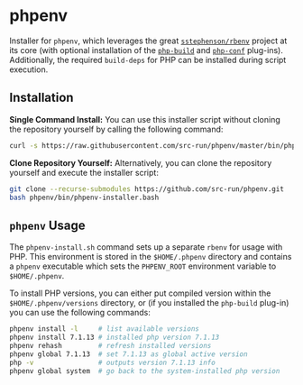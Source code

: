 # phpenv

Installer for `phpenv`, which leverages the great [`sstephenson/rbenv`](https://github.com/sstephenson/rbenv.git)
project at its core (with optional installation of the [`php-build`](https://github.com/php-build/php-build.git)
and [`php-conf`](https://github.com/src-run/php-conf.git) plug-ins). Additionally, the required `build-deps` for
PHP can be installed during script execution.

## Installation

__Single Command Install:__ You can use this installer script without cloning the repository yourself by calling the
following command:

```bash
curl -s https://raw.githubusercontent.com/src-run/phpenv/master/bin/phpenv-installer-remote.bash | bash
```

__Clone Repository Yourself:__ Alternatively, you can clone the repository yourself and execute the installer script:

```bash
git clone --recurse-submodules https://github.com/src-run/phpenv.git
bash phpenv/bin/phpenv-installer.bash
```

## `phpenv` Usage

The `phpenv-install.sh` command sets up a separate `rbenv` for usage with PHP. This environment is  stored in the
`$HOME/.phpenv` directory and contains a `phpenv` executable which sets the `PHPENV_ROOT`  environment variable
to `$HOME/.phpenv`.

To install PHP versions, you can either put compiled version within the `$HOME/.phpenv/versions` directory, or
(if you installed the `php-build` plug-in) you can use the following commands:

```bash
phpenv install -l     # list available versions
phpenv install 7.1.13 # installed php version 7.1.13
phpenv rehash         # refresh installed versions
phpenv global 7.1.13  # set 7.1.13 as global active version
php -v                # outputs version 7.1.13 info
phpenv global system  # go back to the system-installed php version
```